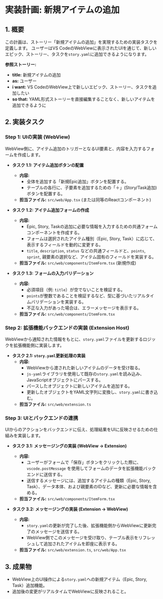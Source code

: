 # 実装計画: 新規アイテムの追加

## 1. 概要

この計画は、ストーリー「新規アイテムの追加」を実現するための実装タスクを定義します。
ユーザーはVS CodeのWebViewに表示されたUIを通じて、新しいエピック、ストーリー、タスクを`story.yaml`に追加できるようになります。

**参照ストーリー:**
- **title:** 新規アイテムの追加
- **as:** ユーザー
- **i want:** VS CodeのWebView上で新しいエピック、ストーリー、タスクを追加したい
- **so that:** YAML形式ストーリーを直接編集することなく、新しいアイテムを追加できるように

## 2. 実装タスク

### Step 1: UIの実装 (WebView)

WebView側に、アイテム追加のトリガーとなるUI要素と、内容を入力するフォームを作成します。

- **タスク 1.1: アイテム追加ボタンの配置**
  - **内容:**
    - 全体を追加する「新規Epic追加」ボタンを配置する。
    - テーブルの各行に、子要素を追加するための「＋」(Story/Task追加)ボタンを配置する。
  - **担当ファイル:** `src/web/App.tsx` (または同等のReactコンポーネント)

- **タスク 1.2: アイテム追加フォームの作成**
  - **内容:**
    - Epic, Story, Taskの追加に必要な情報を入力するための共通フォームコンポーネントを作成する。
    - フォームは選択されたアイテム種別（Epic, Story, Task）に応じて、表示するフィールドを動的に変更する。
    - `title`, `description`, `status` などの共通フィールドと、`points`, `sprint`, 親要素の選択など、アイテム固有のフィールドを実装する。
  - **担当ファイル:** `src/web/components/ItemForm.tsx` (新規作成)

- **タスク 1.3: フォームの入力バリデーション**
  - **内容:**
    - 必須項目（例: `title`）が空でないことを検証する。
    - `points`が整数であることを検証するなど、型に基づいたリアルタイムバリデーションを実装する。
    - 不正な入力があった場合は、エラーメッセージを表示する。
  - **担当ファイル:** `src/web/components/ItemForm.tsx`

### Step 2: 拡張機能バックエンドの実装 (Extension Host)

WebViewから通知された情報をもとに、`story.yaml`ファイルを更新するロジックを拡張機能側に実装します。

- **タスク 2.1: `story.yaml`更新処理の実装**
  - **内容:**
    - WebViewから渡された新しいアイテムのデータを受け取る。
    - `js-yaml`ライブラリを使用して既存の`story.yaml`を読み込み、JavaScriptオブジェクトにパースする。
    - パースしたオブジェクトに新しいアイテムを追加する。
    - 更新したオブジェクトをYAML文字列に変換し、`story.yaml`に書き込む。
  - **担当ファイル:** `src/web/extension.ts`

### Step 3: UIとバックエンドの連携

UIからのアクションをバックエンドに伝え、処理結果をUIに反映させるための仕組みを実装します。

- **タスク 3.1: メッセージングの実装 (WebView -> Extension)**
  - **内容:**
    - ユーザーがフォームで「保存」ボタンをクリックした際に、`vscode.postMessage` を使用してフォームのデータを拡張機能バックエンドに送信する。
    - 送信するメッセージには、追加するアイテムの種類（Epic, Story, Task）、データ本体、および親要素のIDなど、更新に必要な情報を含める。
  - **担当ファイル:** `src/web/components/ItemForm.tsx`

- **タスク 3.2: メッセージングの実装 (Extension -> WebView)**
  - **内容:**
    - `story.yaml`の更新が完了した後、拡張機能側からWebViewに更新完了のメッセージを送信する。
    - WebView側でこのメッセージを受け取り、テーブル表示をリフレッシュして追加されたアイテムを即座に表示する。
  - **担当ファイル:** `src/web/extension.ts`, `src/web/App.tsx`

## 3. 成果物

- WebView上のUI操作による`story.yaml`への新規アイテム（Epic, Story, Task）追加機能。
- 追加後の変更がリアルタイムでWebViewに反映されること。
